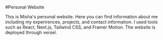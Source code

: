 #Personal Website

This is Misha's personal website. Here you can find information about me including my experirences, projects, and contact information. I used tools such as React, Next.js, Tailwind CSS, and Framer Motion. The website is deployed through versel. 

